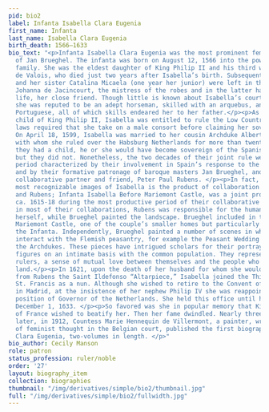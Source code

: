 ```yaml
---
pid: bio2
label: Infanta Isabella Clara Eugenia
first_name: Infanta
last_name: Isabella Clara Eugenia
birth_death: 1566–1633
bio_text: "<p>Infanta Isabella Clara Eugenia was the most prominent female patron
  of Jan Brueghel. The infanta was born on August 12, 1566 into the powerful Habsburg
  family. She was the eldest daughter of King Philip II and his third wife Elisabeth
  de Valois, who died just two years after Isabella’s birth. Subsequently, Isabella
  and her sister Catalina Micaela (one year her junior) were left in the care of Doña
  Johanna de Jacincourt, the mistress of the robes and in the latter half of Isabella’s
  life, her close friend. Though little is known about Isabella’s court education,
  she was reputed to be an adept horseman, skilled with an arquebus, and fluent in
  Portuguese, all of which skills endeared her to her father.</p><p>As the first-born
  child of King Philip II, Isabella was entitled to rule the Low Countries, but succession
  laws required that she take on a male consort before claiming her sovereign position.
  On April 18, 1599, Isabella was married to her cousin Archduke Albert of Austria
  with whom she ruled over the Habsburg Netherlands for more than twenty years. Had
  they had a child, he or she would have become sovereign of the Spanish Netherlands,
  but they did not. Nonetheless, the two decades of their joint rule were a momentous
  period characterized by their involvement in Spain’s response to the Dutch Revolt
  and by their formative patronage of baroque masters Jan Brueghel, and his longtime
  collaborative partner and friend, Peter Paul Rubens. </p><p>In fact, one of the
  most recognizable images of Isabella is the product of collaboration between Brueghel
  and Rubens; Infanta Isabella Before Mariemont Castle, was a joint project completed
  ca. 1615-18 during the most productive period of their collaborative career. As
  in most of their collaborations, Rubens was responsible for the human subject, Isabella
  herself, while Brueghel painted the landscape. Brueghel included in the background
  Mariemont Castle, one of the couple’s smaller homes but particularly beloved by
  the Infanta. Independently, Brueghel painted a number of scenes in which the couple
  interact with the Flemish peasantry, for example the Peasant Wedding Banquet with
  the Archdukes. These pieces have intrigued scholars for their portrayal of the sovereign
  figures on an intimate basis with the common population. They represented, for the
  rulers, a sense of mutual love between themselves and the people who worked their
  land.</p><p>In 1621, upon the death of her husband for whom she would later commission
  from Rubens the Saint Ildefonso “Altarpiece,” Isabella joined the Third Order of
  St. Francis as a nun. Although she wished to retire to the Convent of Poor Clares
  in Madrid, at the insistence of her nephew Philip IV she was reappointed to the
  position of Governor of the Netherlands. She held this office until her death on
  December 1, 1633. </p><p>So favored was she in popular memory that King Louis XIII
  of France wished to beatify her. Then her fame dwindled. Nearly three centuries
  later, in 1912, Countess Marie Hennequin de Villermont, a painter, writer, and proponent
  of feminist thought in the Belgian court, published the first biography of Isabella
  Clara Eugenia, two-volumes in length. </p>"
bio_author: Cecily Manson
role: patron
status_profession: ruler/noble
order: '27'
layout: biography_item
collection: biographies
thumbnail: "/img/derivatives/simple/bio2/thumbnail.jpg"
full: "/img/derivatives/simple/bio2/fullwidth.jpg"
---
```

